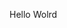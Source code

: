 Hello Wolrd




















































































































































































































































































































































































































































































































































































































































































































































































































































































































